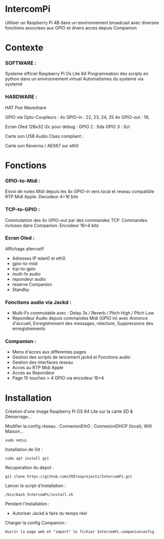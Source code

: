 # IntercomPi

Utiliser un Raspberry Pi 4B dans un environnement broadcast avec diverses fonctions associees aux GPIO et divers acces depuis Companion

# Contexte
### SOFTWARE :
Systeme officiel Raspberry Pi Os Lite 64
Programmation des scripts en python dans un environnement virtuel
Automatismes du systeme via systemd

### HARDWARE :

HAT Poe Waveshare

GPIO via Opto-Coupleurs :
4x GPIO-in : 22, 23, 24, 25
4x GPIO-out : 19, 

Ecran Oled 128x32 i2c pour debug :
GPIO 2 : Sda
GPIO 3 : Scl

Carte son USB Audio Class compliant :

Carte son Ravenna / AES67 sur eth0

# Fonctions

### GPIO-to-Midi : 
Envoi de notes Midi depuis les 4x GPIO-in vers local et reseau compatible RTP Midi Apple. Decodeur 4>16 bits

### TCP-to-GPIO : 
Commutation des 4x GPIO-out par des commandes TCP. Commandes incluses dans Companion. Encodeur 16>4 bits

### Ecran Oled : 
Affichage alternatif
  - Adresses IP wlan0 et eth0
  - gpio-to-midi
  - tcp-to-gpio
  - multi-fx audio
  - repondeur audio
  - reserve Companion
  - Standby

### Fonctions audio via Jackd :
  - Multi-Fx commutable avec : Delay 3s / Reverb / Pitch High / Pitch Low
  - Repondeur Audio depuis commandes Midi (GPIO in) avec Annonce d'accueil, Enregistrement des messages, relecture, Suppressions des enregistrements

### Companion :
  - Menu d'acces aux differentes pages
  - Gestion des scripts de lancement jackd et Fonctions audio
  - Gestion des interfaces reseau
  - Acces au RTP Midi Apple
  - Acces au Repondeur
  - Page 15 touches > 4 GPIO via encodeur 16>4


# Installation
  Création d'une image Raspberry Pi OS 64 Lite sur la carte SD & Démarrage...

  Modifier la config réseau : ConnexionEth0 ; ConnexionDHCP (local); Wifi Maison...

    sudo nmtui
    
  Installation de Git :

    sudo apt install git

  Recuperation du depot :
  
    git clone https://github.com/CMZrasprojects/IntercomPi.git

  Lancer le script d'installation :
  
    /bin/bash IntercomPi/install.sh

  Pendant l'installation :
  - Autoriser Jackd à faire du temps réel

  Charger la config Companion :

    Ouvrir la page web et "import" le fichier IntercomPi.companionconfig
